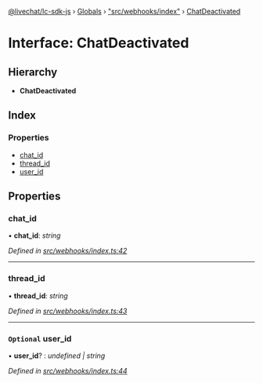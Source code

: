 [@livechat/lc-sdk-js](../README.md) › [Globals](../globals.md) › ["src/webhooks/index"](../modules/_src_webhooks_index_.md) › [ChatDeactivated](_src_webhooks_index_.chatdeactivated.md)

# Interface: ChatDeactivated

## Hierarchy

* **ChatDeactivated**

## Index

### Properties

* [chat_id](_src_webhooks_index_.chatdeactivated.md#chat_id)
* [thread_id](_src_webhooks_index_.chatdeactivated.md#thread_id)
* [user_id](_src_webhooks_index_.chatdeactivated.md#optional-user_id)

## Properties

###  chat_id

• **chat_id**: *string*

*Defined in [src/webhooks/index.ts:42](https://github.com/livechat/lc-sdk-js/blob/ce4846a/src/webhooks/index.ts#L42)*

___

###  thread_id

• **thread_id**: *string*

*Defined in [src/webhooks/index.ts:43](https://github.com/livechat/lc-sdk-js/blob/ce4846a/src/webhooks/index.ts#L43)*

___

### `Optional` user_id

• **user_id**? : *undefined | string*

*Defined in [src/webhooks/index.ts:44](https://github.com/livechat/lc-sdk-js/blob/ce4846a/src/webhooks/index.ts#L44)*
